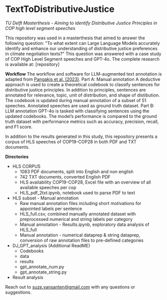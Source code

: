 # TextToDistributiveJustice
*TU Delft Masterthesis - Aiming to identify Distributive Justice Principles in COP high level segment speeches* 

This repository was used in a masterthesis that aimed to answer the following question: 
"To what extent can Large Language Models accurately identify and enhance our understanding of distributive justice preferences in climate negotiation texts?"
This question was answered with a case study of COP High Level Segment speeches and GPT-4o. The complete research is available at: [repository]

**Workflow**
The workflow and software for LLM-augmented text annotation is adapted from [Pangakis et al. (2023)](https://arxiv.org/abs/2306.00176).
Part A: Manual annotation
A deductive approach is used to create a theoretical codebook to classify sentences for distributive justice principles. In addition to principles, sentences are annotated for relevance, topic, unit of distribution, and shape of distibution. 
The codebook is updated during manual annotation of a subset of 51 speeches. Annotated speeches are used as ground truth dataset. 
Part B: LLM annotation
GPT-4o is tasked with classifying sentences using the updated codebooks. 
The model’s performance is compared to the ground truth dataset with performance metrics such as accuracy, precision, recall, and F1 score.

In addition to the results generated in this study, this repository presents a corpus of HLS speeches of COP19-COP28 in both PDF and TXT documents.

**Directories**
- HLS CORPUS
  - 1083 PDF documents, split into English and non english
  - 742 TXT documents, converted English PDF 
  - HLS availability COP19-COP28, Excel file with an overview of all available speeches per cop
  - HLS_pdf_2txt.ipynb, notebook used to parse PDF to text
- HLS subset - Manual annotation
  - Raw manual annotation files including short motivations for appointed labels per sentence
  - HLS_full.csv, combined manually annotated dataset with preprocessed numerical and string labels per category
  - Manual annotation - Results.ipynb, exploratory data analysis of HLS_full
  - Manual annotation - numerical dataprep & string dataprep, conversion of raw annotation files to pre-defined categories
- DJ_GPT_analysis (Additional ReadME)
  - Codebooks
  - data
  - results
  - gpt_annotate_num.py
  - gpt_annotate_string.py
- Result analysis 

Reach out to suze.vansanten@gmail.com with any questions or suggestions. 